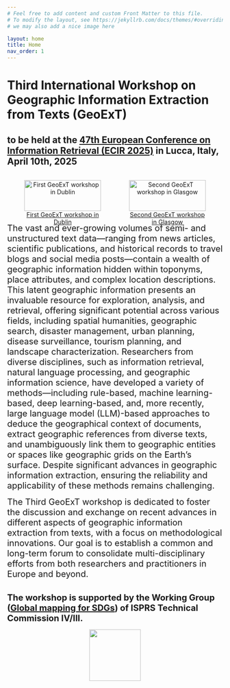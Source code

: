 ```yaml
---
# Feel free to add content and custom Front Matter to this file.
# To modify the layout, see https://jekyllrb.com/docs/themes/#overriding-theme-defaults
# we may also add a nice image here

layout: home
title: Home
nav_order: 1
---
```


# Third International Workshop on Geographic Information Extraction from Texts (GeoExT)

## to be held at the [47th European Conference on Information Retrieval (ECIR 2025)](https://ecir2025.eu/) in Lucca, Italy, April 10th, 2025



<p align="center">
  <div style="display: flex; justify-content: space-between;">
    <figure style="width: 47%; margin-right: 5%; text-align: center;">
      <a href="https://geo-ext.github.io/GeoExT2023">
        <img src="{{site.baseurl}}/figure/GeoExT.jpg" alt="First GeoExT workshop in Dublin" style="width: 100%;">
      </a>
      <figcaption><a href="https://geo-ext.github.io/GeoExT2023/">First GeoExT workshop in Dublin</a></figcaption>
    </figure>
    <figure style="width: 47%; text-align: center;">
      <a href="https://geo-ext.github.io/GeoExT2024">
        <img src="{{site.baseurl}}/figure/geoext2024.jpeg" alt="Second GeoExT workshop in Glasgow" style="width: 100%;">
      </a>
      <figcaption><a href="https://geo-ext.github.io/GeoExT2024">Second GeoExT workshop in Glasgow</a></figcaption>
    </figure>
  </div>
</p>




<span style="font-size:20px;"> 
The vast and ever-growing volumes of semi- and unstructured text data—ranging from news articles, scientific publications, and historical records to travel blogs and social media posts—contain a wealth of geographic information hidden within toponyms, place attributes, and complex location descriptions. This latent geographic information presents an invaluable resource for exploration, analysis, and retrieval, offering significant potential across various fields, including spatial humanities, geographic search, disaster management, urban planning, disease surveillance, tourism planning, and landscape characterization.
Researchers from diverse disciplines, such as information retrieval, natural
language processing, and geographic information science, have developed a variety of methods—including rule-based, machine learning-based, deep learning-based, and, more recently, large language model (LLM)-based  approaches to deduce the geographical context of documents, extract geographic references from diverse texts, and unambiguously link them to geographic entities or spaces like geographic grids on the Earth’s surface. Despite significant advances in geographic information extraction, ensuring the reliability and applicability of these methods remains challenging. </span>

<span style="font-size:20px;"> The Third GeoExT workshop is dedicated to foster the discussion and exchange on recent advances in different aspects of geographic information extraction from texts, with a focus on methodological innovations. Our goal is to establish a common and long-term forum to consolidate multi-disciplinary efforts from both researchers and practitioners in Europe and beyond. </span>

\
<span style="font-size:20px;"> <Strong> The workshop is supported by the Working Group ([Global mapping for SDGs](https://www2.isprs.org/commissions/comm4/icwg-4-3/)) of ISPRS Technical Commission IV/III. </Strong>


<p align="center">
<a>
 <img src="{{site.baseurl}}/figure/isprs_logo.jpg" width="120"></a>
</p>

